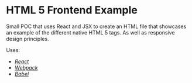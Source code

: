 # **HTML 5 Frontend Example**

Small POC that uses React and JSX to create an HTML file that showcases an example of the different native HTML 5 tags. 
As well as responsive design principles.

Uses:
* _[React](https://reactjs.org)_
* _[Webpack](https://webpack.js.org)_
* _[Babel](https://babeljs.io/)_